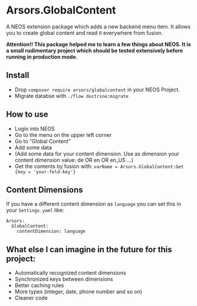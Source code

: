 # Arsors.GlobalContent
A NEOS extension package which adds a new backend menu item. It allows you to create global content and read it everywhere from fusion.

**Attention!! This package helped me to learn a few things about NEOS. It is a small rudimentary project which should be tested extensively before running in production mode.**

## Install
- Drop `composer require arsors/globalcontent` in your NEOS Project.
- Migrate databse with `./flow doctrine:migrate`

## How to use
- Login into NEOS
- Go to the menu on the upper left corner
- Go to "Global Content"
- Add some data
- (Add some data for your content dimension. Use as dimension your content dimension value: de OR en OR en_US ...)
- Get the contents by fusion with: `varName = Arsors.GlobalContent:Get {key = 'your-feld-key'}`

## Content Dimensions
If you have a different content dimension as `language` you can set this in your `Settings.yaml` like:
```
Arsors:
  GlobalContent:
    contentDimension: language
```

## What else I can imagine in the future for this project:
- Automatically recognized content dimensions
- Synchronized keys between dimensions
- Better caching rules
- More types (integer, date, phone number and so on)
- Cleaner code
